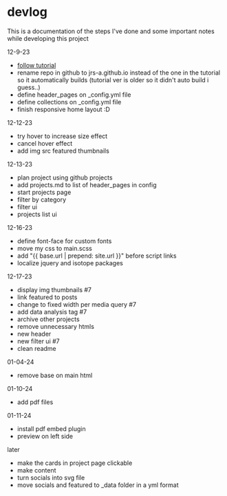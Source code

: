 # devlog
This is a documentation of the steps I've done and some important notes while developing this project

12-9-23
- [follow tutorial](https://youtu.be/zijOXpZzdvs?si=5Dt2kr56M4TAyt30)
- rename repo in github to jrs-a.github.io instead of the one in the tutorial so it automatically builds (tutorial ver is older so it didn't auto build i guess..)
- define header_pages on _config.yml file
- define collections on _config.yml file
- finish responsive home layout :D

12-12-23
- try hover to increase size effect
- cancel hover effect
- add img src featured thumbnails

12-13-23
- plan project using github projects
- add projects.md to list of header_pages in config
- start projects page
- filter by category
- filter ui
- projects list ui

12-16-23
- define font-face for custom fonts
- move my css to main.scss
- add "{{ base.url | prepend: site.url }}" before script links
- localize jquery and isotope packages

12-17-23
- display img thumbnails #7
- link featured to posts
- change to fixed width per media query #7
- add data analysis tag #7
- archive other projects
- remove unnecessary htmls
- new header
- new filter ui #7
- clean readme

01-04-24
- remove base on main html

01-10-24
- add pdf files

01-11-24
- install pdf embed plugin
- preview on left side

later
- make the cards in project page clickable
- make content
- turn socials into svg file
- move socials and featured to _data folder in a yml format